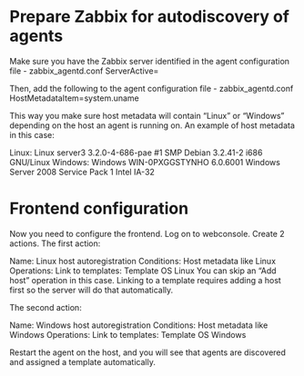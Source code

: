 # Prepare Zabbix for autodiscovery of agents

Make sure you have the Zabbix server identified in the agent configuration file - zabbix_agentd.conf
ServerActive=<your Zabbix Server IP>

Then, add the following to the agent configuration file - zabbix_agentd.conf
HostMetadataItem=system.uname

This way you make sure host metadata will contain “Linux” or “Windows” depending on the host an agent is running on. An example of host metadata in this case:

Linux: Linux server3 3.2.0-4-686-pae #1 SMP Debian 3.2.41-2 i686 GNU/Linux
Windows: Windows WIN-0PXGGSTYNHO 6.0.6001 Windows Server 2008 Service Pack 1 Intel IA-32

# Frontend configuration

Now you need to configure the frontend. Log on to webconsole.
Create 2 actions. The first action:

Name: Linux host autoregistration
Conditions: Host metadata like Linux
Operations: Link to templates: Template OS Linux
You can skip an “Add host” operation in this case. Linking to a template requires adding a host first so the server will do that automatically.

The second action:

Name: Windows host autoregistration
Conditions: Host metadata like Windows
Operations: Link to templates: Template OS Windows

Restart the agent on the host, and you will see that agents are discovered and assigned a template automatically.